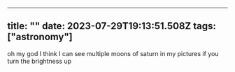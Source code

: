 
---
title: ""
date: 2023-07-29T19:13:51.508Z
tags: ["astronomy"]
---

oh my god I think I can see multiple moons of saturn in my pictures if you turn the brightness up

